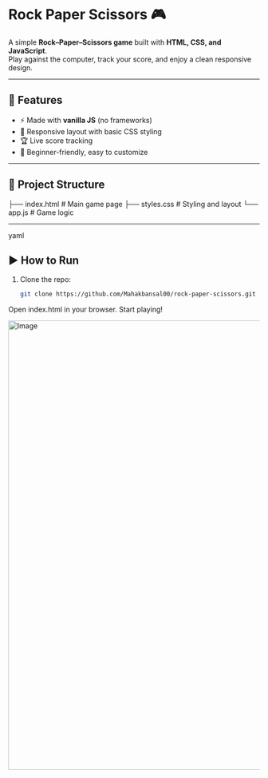 
# Rock Paper Scissors 🎮

A simple **Rock–Paper–Scissors game** built with **HTML, CSS, and JavaScript**.  
Play against the computer, track your score, and enjoy a clean responsive design.

---

## 🚀 Features
- ⚡ Made with **vanilla JS** (no frameworks)
- 📱 Responsive layout with basic CSS styling
- 🏆 Live score tracking
- 🎨 Beginner-friendly, easy to customize

---

## 📂 Project Structure
├── index.html # Main game page
├── styles.css # Styling and layout
└── app.js # Game logic

---
yaml
## ▶️ How to Run
1. Clone the repo:
   ```bash
   git clone https://github.com/Mahakbansal00/rock-paper-scissors.git
Open index.html in your browser.
Start playing!

<img width="1440" height="900" alt="Image" src="https://github.com/user-attachments/assets/c4aa6697-3085-43a2-9f55-8aa8ed2a4b10" />